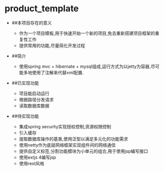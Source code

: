 # product_template
* ##本项目存在的意义
	* 作为一个项目模板,用于快速开始一个新的项目,免去重新搭建项目框架的重复性工作
	* 提供常用的功能,尽量简化开发过程

* ##简介
	* 使用spring mvc + hibernate + mysql组成,运行方式为以jetty为容器,尽可能多地使用了注解来代替xml配置.
* ##已实现功能
	* 项目能启动运行
	* 根据路径分发请求
	* 读取数据库数据
* ##待实现功能
	* 集成spring security实现授权控制,资源权限控制
	* 引入缓存
	* 提取数据库操作的基类,使用泛型以满足多元化的功能需求
	* 使用netty作为底层网络框架实现组件间的网络通信
	* 提供自定义标签,分割功能模块为小单元的组合,用于使用jsp编写接口
	* 使用extjs 4编写jsp
	* 使用rest风格